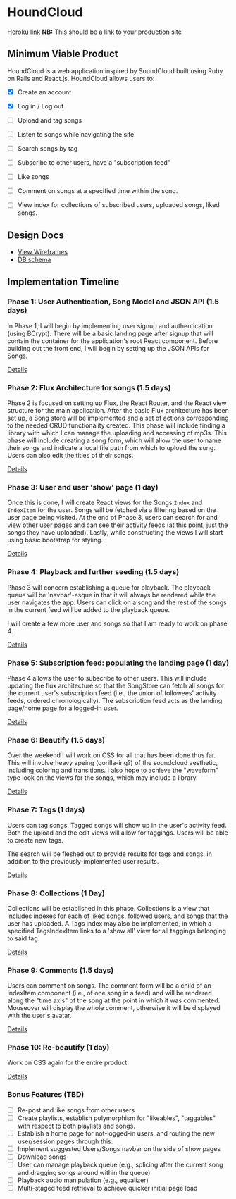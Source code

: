 # HoundCloud

[Heroku link][heroku] **NB:** This should be a link to your production site

[heroku]: http://www.herokuapp.com

## Minimum Viable Product

HoundCloud is a web application inspired by SoundCloud built using Ruby on Rails and React.js. HoundCloud allows users to:

<!-- This is a Markdown checklist. Use it to keep track of your progress! -->

- [X] Create an account
- [X] Log in / Log out
- [ ] Upload and tag songs
- [ ] Listen to songs while navigating the site
- [ ] Search songs by tag
- [ ] Subscribe to other users, have a "subscription feed"
- [ ] Like songs
- [ ] Comment on songs at a specified time within the song.
- [ ] View index for collections of subscribed users, uploaded songs, liked songs.


## Design Docs
* [View Wireframes][view]
* [DB schema][schema]

[view]: ./docs/views.md
[schema]: ./docs/schema.md

## Implementation Timeline

### Phase 1: User Authentication, Song Model and JSON API (1.5 days)

In Phase 1, I will begin by implementing user signup and authentication (using
BCrypt). There will be a basic landing page after signup that will contain the
container for the application's root React component. Before building out the
front end, I will begin by setting up the JSON APIs for Songs.

[Details][phase-one]

### Phase 2: Flux Architecture for songs (1.5 days)

Phase 2 is focused on setting up Flux, the React Router, and the React view structure for the main application. After the basic Flux architecture has been set up, a Song store will be implemented and a set of actions corresponding to the needed CRUD functionality created.  This phase will include finding a library with which I can manage the uploading and accessing of mp3s.  This phase will include creating a song form, which will allow the user to name their songs and indicate a local file path from which to upload the song.  Users can also edit the titles of their songs.

[Details][phase-two]

### Phase 3: User  and user 'show' page (1 day)
Once this is done, I will create React views for the Songs `Index` and `IndexItem` for the user. Songs will be fetched via a filtering based on the user page being visited.  At the end of Phase 3, users can search for and view other user pages and can see their activity feeds (at this point, just the songs they have uploaded). Lastly, while constructing the views I will start using basic bootstrap for styling.

[Details][phase-three]

### Phase 4: Playback and further seeding (1.5 days)

Phase 3 will concern establishing a queue for playback.  The playback queue will be 'navbar'-esque in that it will always be rendered while the user navigates the app.  Users can click on a song and the rest of the songs in the current feed will be added to the playback queue.

I will create a few more user and songs so that I am ready to work on phase 4.

[Details][phase-four]

### Phase 5: Subscription feed: populating the landing page (1 day)

Phase 4 allows the user to subscribe to other users. This will include updating the flux architecture so that the SongStore can fetch all songs for the current user's subscription feed (i.e., the union of followees' activity feeds, ordered chronologically).  The subscription feed acts as the landing page/home page for a logged-in user.

[Details][phase-five]

### Phase 6: Beautify (1.5 days)

Over the weekend I will work on CSS for all that has been done thus far.  This will involve heavy apeing (gorilla-ing?) of the soundcloud aesthetic, including coloring and transitions.  I also hope to achieve the "waveform" type look on the views for the songs, which may include a library.

[Details][phase-six]

### Phase 7: Tags (1 days)

Users can tag songs.  Tagged songs will show up in the user's activity feed.  Both the upload and the edit views will allow for taggings.  Users will be able to create new tags.

The search will be fleshed out to provide results for tags and songs, in addition to the previously-implemented user results.

[Details][phase-seven]

### Phase 8: Collections (1 Day)

Collections will be established in this phase.  Collections is a view that includes indexes for each of liked songs, followed users, and songs that the user has uploaded. A Tags index may also be implemented, in which a specified TagsIndexItem links to a 'show all' view for all taggings belonging to said tag.

[Details][phase-eight]

### Phase 9: Comments (1.5 days)

Users can comment on songs.  The comment form will be a child of an IndexItem component (i.e., of one song in a feed) and will be rendered along the "time axis" of the song at the point in which it was commented.  Mouseover will display the whole comment, otherwise it will be displayed with the user's avatar.

[Details][phase-nine]

### Phase 10: Re-beautify (1 day)

Work on CSS again for the entire product

[Details][phase-ten]


### Bonus Features (TBD)
- [ ] Re-post and like songs from other users
- [ ] Create playlists, establish polymorphism for "likeables", "taggables" with respect to both playlists and songs.
- [ ] Establish a home page for not-logged-in users, and routing the new user/session pages through this.
- [ ] Implement suggested Users/Songs navbar on the side of show pages
- [ ] Download songs
- [ ] User can manage playback queue (e.g., splicing after the current song and dragging songs around within the queue)
- [ ] Playback audio manipulation (e.g., equalizer)
- [ ] Multi-staged feed retrieval to achieve quicker initial page load

[phase-one]: ./docs/phases/phase1.md
[phase-two]: ./docs/phases/phase2.md
[phase-three]: ./docs/phases/phase3.md
[phase-four]: ./docs/phases/phase4.md
[phase-five]: ./docs/phases/phase5.md
[phase-six]: ./docs/phases/phase6.md
[phase-seven]: ./docs/phases/phase7.md
[phase-eight]: ./docs/phases/phase8.md
[phase-nine]: ./docs/phases/phase9.md
[phase-ten]: ./docs/phases/phase10.md
